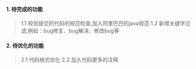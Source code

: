 #### 1. 待完成的功能
> 1.1 校验提交的代码的规范检查,加入阿里巴巴的java规范
> 1.2 新增关键字过滤,例如：bug修复、bug解决、修改bug等
#### 2. 待优化的功能
> 2.1 代码格式优化
> 2.2 加入代码更多的注释